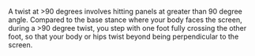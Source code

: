 A twist at >90 degrees involves hitting panels at greater than 90 degree angle. Compared to the base stance where your body faces the screen, during a >90 degree twist, you step with one foot fully crossing the other foot, so that your body or hips twist beyond being perpendicular to the screen.